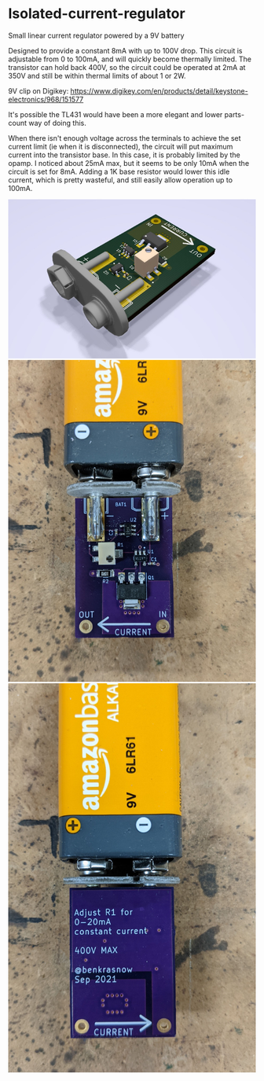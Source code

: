 # Isolated-current-regulator
Small linear current regulator powered by a 9V battery

Designed to provide a constant 8mA with up to 100V drop.  This circuit is adjustable from 0 to 100mA, and will quickly become thermally limited.  The transistor can hold back 400V, so the circuit could be operated at 2mA at 350V and still be within thermal limits of about 1 or 2W.

9V clip on Digikey: https://www.digikey.com/en/products/detail/keystone-electronics/968/151577

It's possible the TL431 would have been a more elegant and lower parts-count way of doing this.

When there isn't enough voltage across the terminals to achieve the set current limit (ie when it is disconnected), the circuit will put maximum current into the transistor base.  In this case, it is probably limited by the opamp.  I noticed about 25mA max, but it seems to be only 10mA when the circuit is set for 8mA.  Adding a 1K base resistor would lower this idle current, which is pretty wasteful, and still easily allow operation up to 100mA. 

![alt text](https://github.com/benkrasnow/Isolated-current-regulator/blob/main/3Drender.jpg?raw=true)
![alt text](https://github.com/benkrasnow/Isolated-current-regulator/blob/main/front.jpg?raw=true)
![alt text](https://github.com/benkrasnow/Isolated-current-regulator/blob/main/back.jpg?raw=true)

